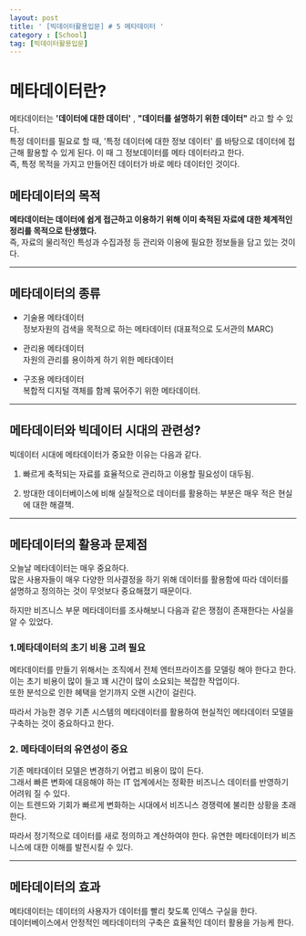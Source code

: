 ```yaml
---
layout: post
title: ' [빅데이터활용입문] # 5 메타데이터 '
category : [School]
tag: [빅데이터활용입문]
---
```


# 메타데이터란? 

메타데이터는 **'데이터에 대한 데이터'** , **"데이터를 설명하기 위한 데이터"** 라고 할 수 있다.         
특정 데이터를 필요로 할 때, '특정 데이터에 대한 정보 데이터' 를 바탕으로 데이터에 접근해 활용할 수 있게 된다.        이 때 그 정보데이터를 메타 데이터라고 한다.       
즉, 특정 목적을 가지고 만들어진 데이터가 바로 메타 데이터인 것이다.       

## 메타데이터의 목적  


**메타데이터는 데이터에 쉽게 접근하고 이용하기 위해 이미 축적된 자료에 대한 체계적인 정리를 목적으로 탄생했다.**      
즉, 자료의 물리적인 특성과 수집과정 등 관리와 이용에 필요한 정보들을 담고 있는 것이다.        

- - - 

## 메타데이터의 종류   

* 기술용 메타데이터     
  정보자원의 검색을 목적으로 하는 메타데이터 (대표적으로 도서관의 MARC)     
  
* 관리용 메타데이터    
  자원의 관리를 용이하게 하기 위한 메타데이터    
  
* 구조용 메타데이터      
  복합적 디지털 객체를 함께 묶어주기 위한 메타데이터.     
  
- - - 


## 메타데이터와 빅데이터 시대의 관련성? 

빅데이터 시대에 메타데이터가 중요한 이유는 다음과 같다.      
 
1. 빠르게 축적되는 자료를 효율적으로 관리하고 이용할 필요성이 대두됨.     

2. 방대한 데이터베이스에 비해 실질적으로 데이터를 활용하는 부분은 매우 적은 현실에 대한 해결책.      

- - -  

## 메타데이터의 활용과 문제점     
  
오늘날 메타데이터는 매우 중요하다.          
많은 사용자들이 매우 다양한 의사결정을 하기 위해 데이터를 활용함에 따라 데이터를 설명하고 정의하는 것이 무엇보다 중요해졌기 때문이다.     

하지만 비즈니스 부문 메타데이터를 조사해보니 다음과 같은 쟁점이 존재한다는 사실을 알 수 있었다.     

### 1.메타데이터의 초기 비용 고려 필요    

메타데이터를 만들기 위해서는 조직에서 전체 엔터프라이즈를 모델링 해야 한다고 한다.      
이는 초기 비용이 많이 들고 꽤 시간이 많이 소요되는 복잡한 작업이다.      
또한 분석으로 인한 혜택을 얻기까지 오랜 시간이 걸린다.      

따라서 가능한 경우 기존 시스템의 메타데이터를 활용하여 현실적인 메타데이터 모델을 구축하는 것이 중요하다고 한다.     

### 2. 메타데이터의 유연성이 중요     

기존 메타데이터 모델은 변경하기 어렵고 비용이 많이 든다.         
그래서 빠른 변화에 대응해야 하는 IT 업계에서는 정확한 비즈니스 데이터를 반영하기 어려워 질 수 있다.         
이는 트렌드와 기회가 빠르게 변화하는 시대에서 비즈니스 경쟁력에 불리한 상황을 초래한다.      

따라서 정기적으로 데이터를 새로 정의하고 계산하여야 한다. 유연한 메타데이터가 비즈니스에 대한 이해를 발전시킬 수 있다.       

- - -

## 메타데이터의 효과     

메타데이터는 데이터의 사용자가 데이터를 빨리 찾도록 인덱스 구실을 한다.      
데이터베이스에서 안정적인 메타데이터의 구축은 효율적인 데이터 활용을 가능케 한다.       
